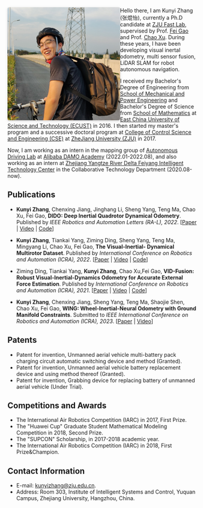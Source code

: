 <img 
    style="border-radius: 0.3125em; box-shadow: 0 2px 4px 0 rgba(34,36,38,.12),0 2px 10px 0 rgba(34,36,38,.08);" 
    width = "300" height = "300"
    src = "./kunyizhang.JPG"
    align = "left"/>
Hello there, I am Kunyi Zhang (张焜怡), currently a Ph.D candidate at [ZJU Fast Lab](http://zju-fast.com/), supervised by Prof. [Fei Gao](https://ustfei.com/) and Prof. [Chao Xu](https://person.zju.edu.cn/xu). 
During these years, I have been developing visual inertal odometry, multi sensor fusion, LiDAR SLAM for robot autonomous navigation. 

I received my Bachelor's Degree of Engineering from [School of Mechanical and Power Engineering](https://mech.ecust.edu.cn/) and Bachelor's Degree of Science from [School of Mathematics](https://math.ecust.edu.cn/) at [East China University of Science and Technology (ECUST)](https://www.ecust.edu.cn/main.htm) in 2016.
I then started my master's program and a successive doctoral program at [College of Control Science and Engineering (CSE)](http://www.cse.zju.edu.cn/) at [ZheJiang University (ZJU)](https://www.zju.edu.cn/english/) in 2017. 

Now, I am working as an intern in the mapping group of [Autonomous Driving Lab](https://damo.alibaba.com/labs/intelligent-transportation/?lang=en) at
[Alibaba DAMO Academy](https://damo.alibaba.com/) (2022.01-2022.08), and also working as an intern at [Zhejiang Yangtze River Delta Feiyang Intelligent Technology Center](http://iie.zju.edu.cn/) in the Collaborative Technology Department (2020.08-now).

## Publications
* __Kunyi Zhang__, Chenxing Jiang, Jinghang Li, Sheng Yang, Teng Ma, Chao Xu, Fei Gao, __DIDO: Deep Inertial Quadrotor Dynamical Odometry__. Published by _IEEE Robotics and Automation Letters (RA-L), 2022_.
[[Paper](https://ieeexplore.ieee.org/document/9817624) |
[Video](https://www.bilibili.com/video/BV1dU4y1Z773?spm_id_from=333.999.0.0) |
[Code](https://github.com/zhangkunyi/DIDO/)]


* __Kunyi Zhang__, Tiankai Yang, Ziming Ding, Sheng Yang, Teng Ma, Mingyang Li, Chao Xu, Fei Gao, __The Visual-Inertial- Dynamical Multirotor Dataset__. Published by _International Conference on Robotics and Automation (ICRA), 2022_. 
[[Paper](https://ieeexplore.ieee.org/document/9811956) | 
[Video](https://www.bilibili.com/video/BV1s54y1a7x2?spm_id_from=333.999.0.0&vd_source=d7b481ad934521dd1e529c999b807535) | 
[Code](https://github.com/ZJU-FAST-Lab/VID-Dataset)]

* Ziming Ding, Tiankai Yang, __Kunyi Zhang__, Chao Xu,Fei Gao, __VID-Fusion: Robust Visual-Inertial-Dynamics Odometry for Accurate External Force Estimation__.
Published by _International Conference on Robotics and Automation (ICRA), 2021_. 
[[Paper](https://ieeexplore.ieee.org/document/9560898) |
[Video](https://www.bilibili.com/video/BV1aZ4y1V7NF?spm_id_from=333.999.0.0&vd_source=d7b481ad934521dd1e529c999b807535) |
[Code](https://github.com/ZJU-FAST-Lab/VID-Fusion)]

* __Kunyi Zhang__, Chenxing Jiang, Sheng Yang, Teng Ma, Shaojie Shen, Chao Xu, Fei Gao, __WING: Wheel-Inertial-Neural Odometry with Ground Manifold Constraints__. 
Submitted to _IEEE International Conference on Robotics and Automation (ICRA), 2023_.
[[Paper](https://github.com/zhangkunyi/zhangkunyi.github.io/blob/77f21d0bf7e6adb8730d0402ae41c961dc088ffc/ICRA2023_KyZhang.pdf) |
[Video](https://github.com/zhangkunyi/zhangkunyi.github.io/blob/77f21d0bf7e6adb8730d0402ae41c961dc088ffc/ICRA2023_KyZhang.mp4)]

## Patents
* Patent for invention, Unmanned aerial vehicle multi-battery pack charging circuit automatic switching device and method (Granted).
* Patent for invention, Unmanned aerial vehicle battery replacement device and using method thereof (Granted).
* Patent for invention, Grabbing device for replacing battery of unmanned aerial vehicle (Under Trial).


## Competitions and Awards
* The International Air Robotics Competition (IARC) in 2017, First Prize.
* The "Huawei Cup" Graduate Student Mathematical Modeling Competition in 2018, Second Prize.
* The "SUPCON" Scholarship, in 2017-2018 academic year.
* The International Air Robotics Competition (IARC) in 2018, First Prize&Champion.

## Contact Information
* E-mail: [kunyizhang@zju.edu.cn](mailto:kunyizhang@zju.edu.cn).
* Address: Room 303, Institute of Intelligent Systems and Control, Yuquan Campus, Zhejiang University, Hangzhou, China.
